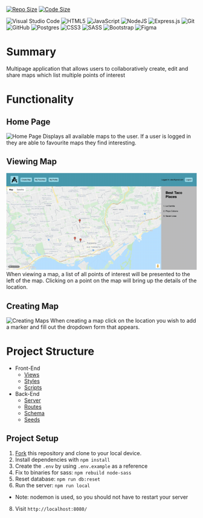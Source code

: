
[![Repo Size](https://img.shields.io/github/repo-size/araff-16/Wiki-Maps?style=for-the-badge)]()
[![Code Size](https://img.shields.io/github/languages/code-size/araff-16/Wiki-Maps?style=for-the-badge)]()


![Visual Studio Code](https://img.shields.io/badge/Visual%20Studio%20Code-0078d7.svg?style=for-the-badge&logo=visual-studio-code&logoColor=white)
![HTML5](https://img.shields.io/badge/html5-%23E34F26.svg?style=for-the-badge&logo=html5&logoColor=white)
![JavaScript](https://img.shields.io/badge/javascript-%23323330.svg?style=for-the-badge&logo=javascript&logoColor=%23F7DF1E)
![NodeJS](https://img.shields.io/badge/node.js-6DA55F?style=for-the-badge&logo=node.js&logoColor=white)
![Express.js](https://img.shields.io/badge/express.js-%23404d59.svg?style=for-the-badge&logo=express&logoColor=%2361DAFB)
![Git](https://img.shields.io/badge/git-%23F05033.svg?style=for-the-badge&logo=git&logoColor=white)
![GitHub](https://img.shields.io/badge/github-%23121011.svg?style=for-the-badge&logo=github&logoColor=white)
![Postgres](https://img.shields.io/badge/postgres-%23316192.svg?style=for-the-badge&logo=postgresql&logoColor=white)
![CSS3](https://img.shields.io/badge/css3-%231572B6.svg?style=for-the-badge&logo=css3&logoColor=white)
![SASS](https://img.shields.io/badge/SASS-hotpink.svg?style=for-the-badge&logo=SASS&logoColor=white)
![Bootstrap](https://img.shields.io/badge/bootstrap-%23563D7C.svg?style=for-the-badge&logo=bootstrap&logoColor=white)
![Figma](https://img.shields.io/badge/figma-%23F24E1E.svg?style=for-the-badge&logo=figma&logoColor=white)

# Summary

Multipage application that allows users to collaboratively create, edit and share maps which list multiple points of interest

# Functionality

## Home Page

![Home Page](./documents/home.gif)
Displays all available maps to the user. If a user is logged in they are able to favourite maps they find interesting.

## Viewing Map

![Viewing Maps](./documents/viewmap.gif)
When viewing a map, a list of all points of interest will be presented to the left of the map. Clicking on a point on the map will bring up the details of the location.

## Creating Map

![Creating Maps](./documents/createmap.gif)
When creating a map click on the location you wish to add a marker and fill out the dropdown form that appears.


# Project Structure

- Front-End
  - [Views](/views)
  - [Styles](/styles)
  - [Scripts](/public/scripts)
- Back-End
  - [Server](./server.js)
  - [Routes](/routes)
  - [Schema](/db/schema)
  - [Seeds](/db/seeds)

## Project Setup

1. [Fork](https://github.com/araff-16/Wiki-Maps/fork) this repository and clone to your local device.
2. Install dependencies with `npm install` 
3. Create the `.env` by using `.env.example` as a reference
4. Fix to binaries for sass: `npm rebuild node-sass`
5. Reset database: `npm run db:reset`
7. Run the server: `npm run local`
  - Note: nodemon is used, so you should not have to restart your server
8. Visit `http://localhost:8080/`


